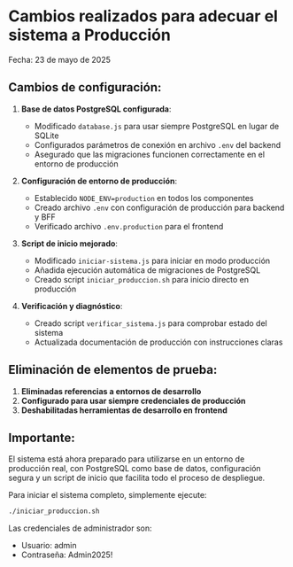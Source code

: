 # Cambios realizados para adecuar el sistema a Producción

Fecha: 23 de mayo de 2025

## Cambios de configuración:

1. **Base de datos PostgreSQL configurada**:
   - Modificado `database.js` para usar siempre PostgreSQL en lugar de SQLite
   - Configurados parámetros de conexión en archivo `.env` del backend
   - Asegurado que las migraciones funcionen correctamente en el entorno de producción

2. **Configuración de entorno de producción**:
   - Establecido `NODE_ENV=production` en todos los componentes
   - Creado archivo `.env` con configuración de producción para backend y BFF
   - Verificado archivo `.env.production` para el frontend

3. **Script de inicio mejorado**:
   - Modificado `iniciar-sistema.js` para iniciar en modo producción
   - Añadida ejecución automática de migraciones de PostgreSQL
   - Creado script `iniciar_produccion.sh` para inicio directo en producción

4. **Verificación y diagnóstico**:
   - Creado script `verificar_sistema.js` para comprobar estado del sistema
   - Actualizada documentación de producción con instrucciones claras

## Eliminación de elementos de prueba:

1. **Eliminadas referencias a entornos de desarrollo**
2. **Configurado para usar siempre credenciales de producción**
3. **Deshabilitadas herramientas de desarrollo en frontend**

## Importante:

El sistema está ahora preparado para utilizarse en un entorno de producción real, con PostgreSQL como base de datos, configuración segura y un script de inicio que facilita todo el proceso de despliegue.

Para iniciar el sistema completo, simplemente ejecute:
```bash
./iniciar_produccion.sh
```

Las credenciales de administrador son:
- Usuario: admin
- Contraseña: Admin2025!
